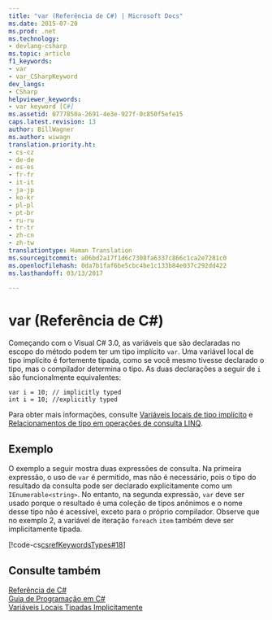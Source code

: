 ```yaml
---
title: "var (Referência de C#) | Microsoft Docs"
ms.date: 2015-07-20
ms.prod: .net
ms.technology:
- devlang-csharp
ms.topic: article
f1_keywords:
- var
- var_CSharpKeyword
dev_langs:
- CSharp
helpviewer_keywords:
- var keyword [C#]
ms.assetid: 0777850a-2691-4e3e-927f-0c850f5efe15
caps.latest.revision: 13
author: BillWagner
ms.author: wiwagn
translation.priority.ht:
- cs-cz
- de-de
- es-es
- fr-fr
- it-it
- ja-jp
- ko-kr
- pl-pl
- pt-br
- ru-ru
- tr-tr
- zh-cn
- zh-tw
translationtype: Human Translation
ms.sourcegitcommit: a06bd2a17f1d6c7308fa6337c866c1ca2e7281c0
ms.openlocfilehash: 0da7b1faf6be5cbc4be1c133b84e037c292dd422
ms.lasthandoff: 03/13/2017

---
```

# <a name="var-c-reference"></a>var (Referência de C#)
Começando com o Visual C# 3.0, as variáveis que são declaradas no escopo do método podem ter um tipo implícito `var`. Uma variável local de tipo implícito é fortemente tipada, como se você mesmo tivesse declarado o tipo, mas o compilador determina o tipo. As duas declarações a seguir de `i` são funcionalmente equivalentes:  
  
```  
var i = 10; // implicitly typed  
int i = 10; //explicitly typed  
```  
  
 Para obter mais informações, consulte [Variáveis locais de tipo implícito](../../../csharp/programming-guide/classes-and-structs/implicitly-typed-local-variables.md) e [Relacionamentos de tipo em operações de consulta LINQ](../../../csharp/programming-guide/concepts/linq/type-relationships-in-linq-query-operations.md).  
  
## <a name="example"></a>Exemplo  
 O exemplo a seguir mostra duas expressões de consulta. Na primeira expressão, o uso de `var` é permitido, mas não é necessário, pois o tipo do resultado da consulta pode ser declarado explicitamente como um `IEnumerable<string>`. No entanto, na segunda expressão, `var` deve ser usado porque o resultado é uma coleção de tipos anônimos e o nome desse tipo não é acessível, exceto para o próprio compilador. Observe que no exemplo 2, a variável de iteração `foreach` `item` também deve ser implicitamente tipada.  
  
 [!code-cs[csrefKeywordsTypes#18](../../../csharp/language-reference/keywords/codesnippet/CSharp/var_1.cs)]  
  
## <a name="see-also"></a>Consulte também  
 [Referência de C#](../../../csharp/language-reference/index.md)   
 [Guia de Programação em C#](../../../csharp/programming-guide/index.md)   
 [Variáveis Locais Tipadas Implicitamente](../../../csharp/programming-guide/classes-and-structs/implicitly-typed-local-variables.md)
